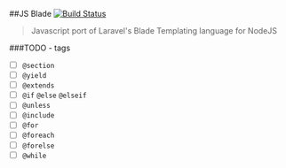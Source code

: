 ##JS Blade [![Build Status](https://travis-ci.org/shakyShane/js-blade.svg?branch=master)](https://travis-ci.org/shakyShane/js-blade)

> Javascript port of Laravel's Blade Templating language for NodeJS

###TODO - tags

- [ ] `@section`
- [ ] `@yield`
- [ ] `@extends`
- [ ] `@if` `@else` `@elseif`
- [ ] `@unless`
- [ ] `@include`
- [ ] `@for`
- [ ] `@foreach`
- [ ] `@forelse`
- [ ] `@while`